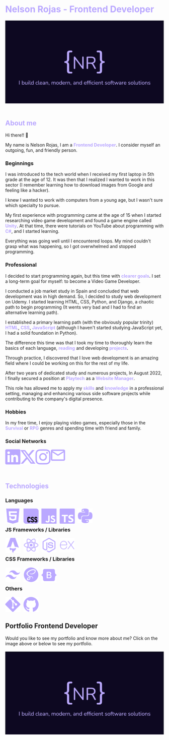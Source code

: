 <h1 style="color:#baa8ff;">Nelson Rojas - Frontend Developer</h1>
    <a href="https://nelsonrojas.dev" target="_blank">
        <img src="img/og-image.png" alt="Nelson Rojas - Frontend Web Developer" />
    </a>
<br /><br />

<h2 style="color:#baa8ff;">About me</h2>

Hi there!! 👋

My name is Nelson Rojas, I am a <strong style="color: #baa8ff;">Frontend Developer</strong>. I consider myself an outgoing, fun, and friendly person.

<h3>Beginnings</h3>

I was introduced to the tech world when I received my first laptop in 5th grade at the age of 12. It was then that I realized I wanted to work in this sector (I remember learning how to download images from Google and feeling like a hacker).

I knew I wanted to work with computers from a young age, but I wasn't sure which specialty to pursue.

My first experience with programming came at the age of 15 when I started researching video game development and found a game engine called <strong style="color: #baa8ff;">Unity</strong>. At that time, there were tutorials on YouTube about programming with <strong style="color: #baa8ff;">C#</strong>, and I started learning. 

Everything was going well until I encountered loops. My mind couldn't grasp what was happening, so I got overwhelmed and stopped programming.

<h3>Professional</h3>
I decided to start programming again, but this time with 
<strong style="color: #baa8ff;">clearer goals</strong>. I set a long-term goal for myself: to become a Video Game Developer. 

I conducted a job market study in Spain and concluded that web development was in high demand. So, I decided to study web development on Udemy. I started learning HTML, CSS, Python, and Django, a chaotic path to begin programming (It wents very bad and I had to find an alternative learning path).

I established a primary learning path (with the obviously popular trinity) <strong style="color: #baa8ff;">HTML</strong>, <strong style="color: #baa8ff;">CSS</strong>, <strong style="color: #baa8ff;">JavaScript</strong> (although I haven't started studying JavaScript yet, I had a solid foundation in Python). 

The difference this time was that I took my time to thoroughly learn the basics of each language, <strong style="color: #baa8ff;">reading</strong> and developing <strong style="color: #baa8ff;">projects</strong>.

Through practice, I discovered that I love web development is an amazing field where I could be working on this for the rest of my life.

After two years of dedicated study and numerous projects, In August 2022, I finally secured a position at <strong style="color: #baa8ff;">Playtech</strong> as a <strong style="color: #baa8ff;">Website Manager</strong>.

This role has allowed me to apply my <strong style="color: #baa8ff;">skills</strong> and <strong style="color: #baa8ff;">knowledge</strong> in a professional setting, managing and enhancing various side software projects while contributing to the company's digital presence.

<h3>Hobbies</h3>

In my free time, I enjoy playing video games, especially those in the <strong style="color: #baa8ff;">Survival</strong> or <strong style="color: #baa8ff;">RPG</strong> genres and spending time with friend and family.

<h3>Social Networks</h3>
<a target="_blank" href="mailto:nelson_rojas_janda@hotmail.com" style="
    display: inline-flex;
    justify-content: center;
    align-items: center;
">
    <img align="left" src="img/mail.svg" alt="email" width="48">
</a>
<a target="_blank" href="https://www.linkedin.com/in/nr-dev">
    <img align="left" src="img/linkedin.svg" alt="linkedin" width="48">
</a>
<a target="_blank" href="https://twitter.com/N3LSONROJ4S">
    <img align="left" src="img/x.svg" alt="x or twitter" width="48">
</a>
<a target="_blank" href="https://instagram.com/na_rj_?utm_medium=copy_link">
    <img align="left" src="img/instagram.svg" alt="instagram" width="48">
</a>
<br><br><br>

<h2 style="color:#baa8ff;">Technologies</h2>
<h3>Languages</h3>
<img width="48" align="left" style="margin-inline-end: .6rem;" src="img/html-5.svg" alt="html5" title="html5">
<img width="48" align="left" style="margin-inline-end: .6rem;" src="img/css3.svg" alt="css3" title="css">
<img width="48" align="left" style="margin-inline-end: .6rem;" src="img/javascript.svg" alt="javascript" title="javascript">
<img width="48" align="left" style="margin-inline-end: .6rem;" src="img/typescript.svg" alt="typescript" title="typescript">
<img width="48" align="left" style="margin-inline-end: .6rem;" src="img/python.svg" alt="python" title="python">
<br><br>

<h3>JS Frameworks / Libraries</h3>
<img width="48" align="left" style="margin-inline-end: .6rem;" src="img/astro.svg" alt="Astro" title="Astro">
<img width="48" align="left" style="margin-inline-end: .6rem;" src="img/react.svg" alt="react" title="react">
<img width="48" align="left" style="margin-inline-end: .6rem;" src="img/nodejs.svg" alt="nodejs" title="nodejs">
<img width="48" align="left" style="margin-inline-end: .6rem;" src="img/express-js.svg" alt="expressjs" title="expressjs">
<br><br>

<h3>CSS Frameworks / Libraries</h3>
<img width="48" align="left" style="margin-inline-end: .6rem;" src="img/tailwind-css.svg" alt="tailwindcss" title="tailwindcss">
<img width="48" align="left" style="margin-inline-end: .6rem;" src="img/sass.svg" alt="sass" title="sass">
<img width="48" align="left" style="margin-inline-end: .6rem;" src="img/bootstrap.svg" alt="bootstrap" title="bootstrap">
<br><br>

<h3>Others</h3>
<img width="48" align="left" style="margin-inline-end: .6rem;" src="img/git.svg" alt="git" title="git">
<img width="48" align="left" style="margin-inline-end: .6rem;" src="img/github.svg" alt="github" title="github">

<br><br><br>
<h2>Portfolio Frontend Developer</h2>
Would you like to see my portfolio and know more about me?
Click on the image above or below to see my portfolio.
<br><br>
<a href="https://nelsonrojas.dev" target="_blank">
        <img src="img/og-image.png" alt="Nelson Rojas - Frontend Web Developer" />
</a>